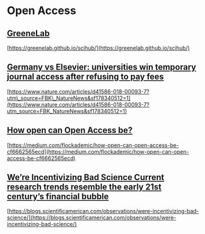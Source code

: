 # Open Access

## [GreeneLab](https://greenelab.github.io/scihub/)

[https://greenelab.github.io/scihub/](https://greenelab.github.io/scihub/)

## [Germany vs Elsevier: universities win temporary journal access after refusing to pay fees](https://www.nature.com/articles/d41586-018-00093-7?utm_source=FBK_NatureNews&sf178340512=1)

[https://www.nature.com/articles/d41586-018-00093-7?utm\_source=FBK\_NatureNews&sf178340512=1](https://www.nature.com/articles/d41586-018-00093-7?utm_source=FBK_NatureNews&sf178340512=1)

## [How open can Open Access be?](https://medium.com/flockademic/how-open-can-open-access-be-cf6662565ecd)

[https://medium.com/flockademic/how-open-can-open-access-be-cf6662565ecd](https://medium.com/flockademic/how-open-can-open-access-be-cf6662565ecd)

## [We’re Incentivizing Bad Science Current research trends resemble the early 21st century’s financial bubble](https://blogs.scientificamerican.com/observations/were-incentivizing-bad-science/)

[https://blogs.scientificamerican.com/observations/were-incentivizing-bad-science/](https://blogs.scientificamerican.com/observations/were-incentivizing-bad-science/)